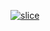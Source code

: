 <a href="https://isbendiyarovanezrin.github.io/JavaScriptDrumKit.github.io">

![slice](https://capsule-render.vercel.app/api?type=slice&color=auto&height=200&text=JavaScript&fontAlign=76&rotate=13&fontAlignY=19&desc=Drum%20Kit&descAlign=77.&descAlignY=40 "Click Me!")
</a>
